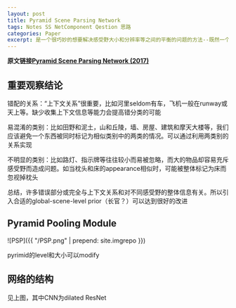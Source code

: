 ```yaml
---
layout: post
title: Pyramid Scene Parsing Network
tags: Notes SS NetComponent Qestion 思路 
categories: Paper
excerpt: 是一个很巧妙的想要解决感受野大小和分辨率等之间的平衡的问题的方法--既然一个感受野一定会需要平衡那我们就搞多个感受野嘛~。但是论文结构存在着问题，导致他不能说明所得到的优化是自己提出的PSP层到来的。但仍然是一种非常值得借鉴的思路。
---
```


**原文链接[Pyramid Scene Parsing Network (2017)](https://arxiv.org/pdf/1612.01105.pdf)**

## 重要观察结论

错配的关系：“上下文关系”很重要，比如河里seldom有车，飞机一般在runway或天上等。缺少收集上下文信息等能力会提高错分类的可能

易混淆的类别：比如田野和泥土，山和丘陵，墙、房屋、建筑和摩天大楼等，我们应该避免一个东西被同时标记为相似类别中的两类的情况。可以通过利用两类别的关系实现

不明显的类别：比如路灯、指示牌等往往较小而易被忽略，而大的物品却容易充斥感受野而造成问题。如当枕头和床的appearance相似时，可能被整体标记为床而忽视掉枕头

总结，许多错误部分或完全与上下文关系和对不同感受野的整体信息有关。所以引入合适的global-scene-level prior（长官？）可以达到很好的改进

## Pyramid Pooling Module

![PSP]({{ "/PSP.png" | prepend: site.imgrepo }})

pyrimid的level和大小可以modify

## 网络的结构

见上图，其中CNN为dilated ResNet